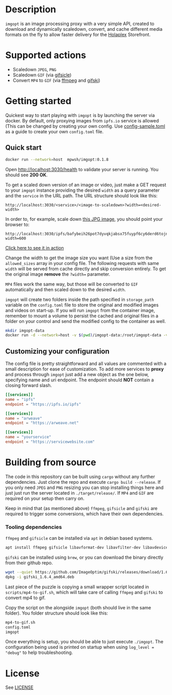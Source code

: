 # Description
`imgopt` is an image processing proxy with a very simple API, created to download and dynamically scaledown, convert, and cache different media formats on the fly to allow faster delivery for the [Holaplex](holaplex.com) Storefront.

# Supported actions
  - Scaledown `JPEG`, `PNG`
  - Scaledown `GIF` (via [gifsicle](https://github.com/kohler/gifsicle))
  - Convert `MP4` to `GIF` (via [ffmpeg](https://github.com/FFmpeg/FFmpeg) and [gifski](https://github.com/ImageOptim/gifski))


# Getting started

Quickest way to start playing with `imgopt` is by launching the server via docker.
By default, only proxying images from `ipfs.io` service is allowed (This can be changed by creating your own config. Use [config-sample.toml](config-sample.toml) as a guide to create your own `config.toml` file.

## Quick start
```bash
docker run --network=host  mpwsh/imgopt:0.1.8
```
Open [http://localhost:3030/health](http://localhost:3030/health) to validate your server is running. You should see **200 OK**.


To get a scaled down version of an image or video, just make a GET request to your `imgopt` instance providing the desired `width` as a query parameter and the `service` in the URL path.
The URL structure should look like this:

```text
http://localhost:3030/<service>/<image-to-scaledown>?width=<desired-width>
```

In order to, for example, scale down [this JPG image](https://ipfs.io/ipfs/bafybeih26pot7dyvqkjabsx75fuypf6cy6derd6tojnfpctja75a2j7uk4), you should point your browser to:
```text
http://localhost:3030/ipfs/bafybeih26pot7dyvqkjabsx75fuypf6cy6derd6tojnfpctja75a2j7uk4?width=600
```

[Click here to see it in action](http://localhost:3030/ipfs/bafybeih26pot7dyvqkjabsx75fuypf6cy6derd6tojnfpctja75a2j7uk4?width=600)

Change the width to get the image size you want (Use a size from the `allowed_sizes` array in your config file. The following requests with same `width` will be served from cache directly and skip conversion entirely.
To get the original image **remove** the `?width=` parameter.

`MP4` files work the same way, but those will be converted to `GIF` automatically and then scaled down to the desired `width`.

`imgopt` will create two folders inside the path specified in `storage_path` variable on the `config.toml` file to store the original and modified images and videos on start-up.
If you will run `imgopt` from the container image, remember to mount a volume to persist the cached and original files in a folder on your control and send the modified config to the container as well.

```bash
mkdir imgopt-data
docker run -d --network=host -v $(pwd)/imgopt-data:/root/imgopt-data -v $(pwd)/config.toml:/root/config.toml mpwsh/imgopt:0.1.6
```
## Customizing your configuration
The config file is pretty straightforward and all values are commented with a small description for ease of customization.
To add more services to **proxy** and process through `imgopt` just add a new object as the one below, specifying name and uri endpoint.
The endpoint should **NOT** contain a closing forward slash.
```toml
[[services]]
name = "ipfs"
endpoint = "https://ipfs.io/ipfs"

[[services]]
name = "arweave"
endpoint = "https://arweave.net"

[[services]]
name = "yourservice"
endpoint = "https://servicewebsite.com"

```
# Building from source
The code in this repository can be built using `cargo` without any further dependencies. Just clone the repo and execute `cargo build --release`.
If you only need `JPEG` and `PNG` resizing you can stop installing things here and just just run the server located in `./target/release/`.
If `MP4` and `GIF` are required on your setup then carry on.

Keep in mind that (as mentioned above) `ffmpeg`, `gifsicle` and `gifski` are required to trigger some conversions, which have their own dependencies.

### Tooling dependencies
`ffmpeg` and `gifsicle` can be installed via `apt` in debian based systems.

```bash
apt install ffmpeg gifsicle libavformat-dev libavfilter-dev libavdevice-dev libclang-dev clang -y
```
`gifski` can be installed using `brew`, or you can download the binary directly from their github repo.

```bash
wget --quiet https://github.com/ImageOptim/gifski/releases/download/1.6.4/gifski_1.6.4_amd64.deb
dpkg -i gifski_1.6.4_amd64.deb
```

Last piece of the puzzle is copying a small wrapper script located in `scripts/mp4-to-gif.sh`, which will take care of calling `ffmpeg` and `gifski` to convert mp4 to gif.

Copy the script on the alongside `imgopt` (both should live in the same folder).
You folder structure should look like this:

```bash
mp4-to-gif.sh
config.toml
imgopt
```

Once everything is setup, you should be able to just execute `./imgopt`.
The configuration being used is printed on startup when using `log_level = "debug"` to help troubleshooting.


# License
See [LICENSE](LICENSE)
